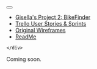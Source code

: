 <!DOCTYPE html>
<html>
<head>
	<title>ReadMe: Gisella's Project 2 Notes</title>

  <meta name="viewport" content="width=device-width, initial-scale=1">

  <!-- Latest compiled and minified CSS -->
  <link rel="stylesheet" href="https://maxcdn.bootstrapcdn.com/bootstrap/3.3.7/css/bootstrap.min.css">
  <link rel="stylesheet" type="text/css" href="../public/css/styles.css">
  <link href="https://fonts.googleapis.com/css?family=Righteous|Varela" rel="stylesheet">

</head>
<body>
<!-- Top Navigation Bar  -->
<nav class="navbar navbar-inverse">
  <div class="container-fluid">
    <div class="navbar-header">
      <button type="button" class="navbar-toggle" data-toggle="collapse" data-target="#myNavbar">
        <span class="icon-bar"></span>
        <span class="icon-bar"></span>
        <span class="icon-bar"></span> 
      </button>
    </div>
    <div class="collapse navbar-collapse" id="myNavbar">
        <ul class="nav navbar-nav">
        <li class="active"><a class = "visible-phone" href="index.html">Gisella's Project 2: BikeFinder</a></li>
        <li><a href="https://trello.com/b/oAq48IA0/wdi-project-2-bikefinder">Trello User Stories & Sprints</a></li>
        <li><a href="orginal_wireframes.html">Original Wireframes</a></li> 
        <li><a href="readMe.md">ReadMe</a></li> 
      </ul>
 
    </div>
  </div>
</nav>
<!-- End of Top Navigation Bar  -->

 Coming soon.
</body>
</html>